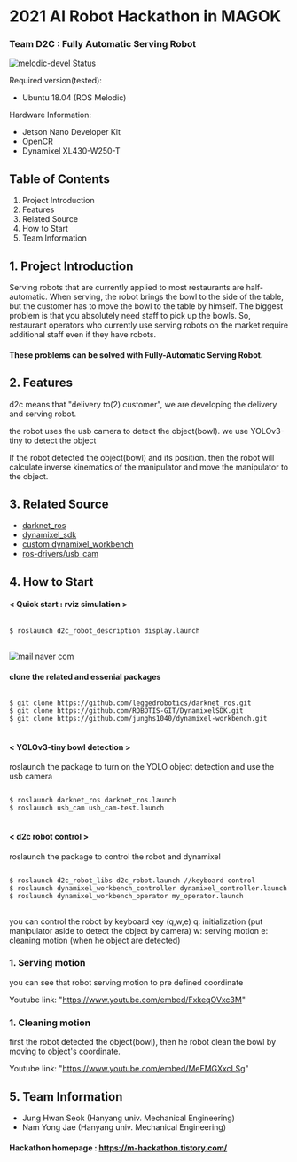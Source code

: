 # 2021 AI Robot Hackathon in MAGOK
### Team D2C : Fully Automatic Serving Robot
[![melodic-devel Status](https://github.com/ROBOTIS-GIT/dynamixel-workbench/workflows/melodic-devel/badge.svg)](https://github.com/ROBOTIS-GIT/dynamixel-workbench/tree/melodic-devel)

Required version(tested):
- Ubuntu 18.04 (ROS Melodic)

Hardware Information:
- Jetson Nano Developer Kit
- OpenCR
- Dynamixel XL430-W250-T

## Table of Contents
1. Project Introduction
2. Features
3. Related Source
4. How to Start
5. Team Information


## 1. Project Introduction
Serving robots that are currently applied to most restaurants are half-automatic.
When serving, the robot brings the bowl to the side of the table, but the customer has to move the bowl to the table by himself.
The biggest problem is that you absolutely need staff to pick up the bowls.
So, restaurant operators who currently use serving robots on the market require additional staff even if they have robots.

#### These problems can be solved with Fully-Automatic Serving Robot.
## 2. Features
d2c means that "delivery to(2) customer", we are developing the delivery and serving robot.

the robot uses the usb camera to detect the object(bowl).
we use YOLOv3-tiny to detect the object

If the robot detected the object(bowl) and its position. 
then the robot will calculate inverse kinematics of the manipulator and move the manipulator to the object.

## 3. Related Source
- [darknet_ros](https://github.com/leggedrobotics/darknet_ros)
- [dynamixel_sdk](https://github.com/ROBOTIS-GIT/DynamixelSDK)
- [custom dynamixel_workbench](https://github.com/junghs1040/dynamixel-workbench)
- [ros-drivers/usb_cam](https://github.com/ros-drivers/usb_cam)

## 4. How to Start
#### < Quick start : rviz simulation >
<pre>
<code>
$ roslaunch d2c_robot_description display.launch
</code>
</pre>

![mail naver com](https://user-images.githubusercontent.com/19335771/142581467-6c7ccb58-d063-4bc8-b28f-a68cbcc55d91.jpeg)

#### clone the related and essenial packages
<pre>
<code>
$ git clone https://github.com/leggedrobotics/darknet_ros.git
$ git clone https://github.com/ROBOTIS-GIT/DynamixelSDK.git
$ git clone https://github.com/junghs1040/dynamixel-workbench.git
</code>
</pre>

#### < YOLOv3-tiny bowl detection >
roslaunch the package to turn on the YOLO object detection and use the usb camera
<pre>
<code>
$ roslaunch darknet_ros darknet_ros.launch
$ roslaunch usb_cam usb_cam-test.launch
</code>
</pre>

#### < d2c robot control >
roslaunch the package to control the robot and dynamixel
<pre>
<code>
$ roslaunch d2c_robot_libs d2c_robot.launch //keyboard control
$ roslaunch dynamixel_workbench_controller dynamixel_controller.launch 
$ roslaunch dynamixel_workbench_operator my_operator.launch
</code>
</pre>
you can control the robot by keyboard key (q,w,e) 
q: initialization (put manipulator aside to detect the object by camera)
w: serving motion
e: cleaning motion (when he object are detected)

### 1. Serving motion 
you can see that robot serving motion to pre defined coordinate

Youtube link: "https://www.youtube.com/embed/FxkeqOVxc3M"

### 1. Cleaning motion 
first the robot detected the object(bowl), then he robot clean the bowl by moving to object's coordinate.

Youtube link: "https://www.youtube.com/embed/MeFMGXxcLSg"


## 5. Team Information
- Jung Hwan Seok (Hanyang univ. Mechanical Engineering) 
- Nam Yong Jae (Hanyang univ. Mechanical Engineering) 

#### Hackathon homepage : https://m-hackathon.tistory.com/


